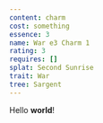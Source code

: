 ```yaml
---
content: charm
cost: something
essence: 3
name: War e3 Charm 1
rating: 3
requires: []
splat: Second Sunrise
trait: War
tree: Sargent
---
```


Hello **world**!
